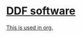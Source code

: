 <html>
  <head>
  </head>
  <body>
  <a href="https://ddf5.wordpress.com/software">
    <h1>DDF software</h1>
    <p>This is used in org.</p>
    </body>
    </html>
